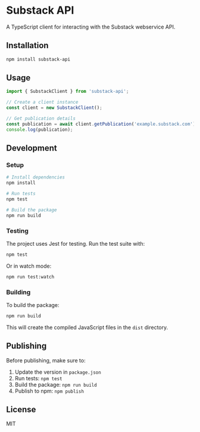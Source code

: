 # Substack API

A TypeScript client for interacting with the Substack webservice API.

## Installation

```bash
npm install substack-api
```

## Usage

```typescript
import { SubstackClient } from 'substack-api';

// Create a client instance
const client = new SubstackClient();

// Get publication details
const publication = await client.getPublication('example.substack.com');
console.log(publication);
```

## Development

### Setup

```bash
# Install dependencies
npm install

# Run tests
npm test

# Build the package
npm run build
```

### Testing

The project uses Jest for testing. Run the test suite with:

```bash
npm test
```

Or in watch mode:

```bash
npm run test:watch
```

### Building

To build the package:

```bash
npm run build
```

This will create the compiled JavaScript files in the `dist` directory.

## Publishing

Before publishing, make sure to:

1. Update the version in `package.json`
2. Run tests: `npm test`
3. Build the package: `npm run build`
4. Publish to npm: `npm publish`

## License

MIT
